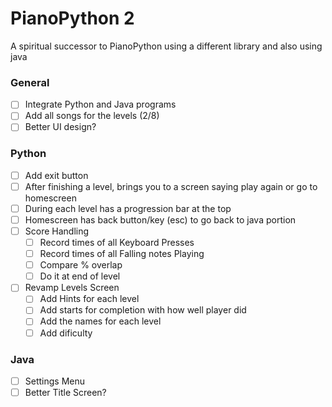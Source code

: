 # PianoPython 2
A spiritual successor to PianoPython using a different library and also using java

### General
- [ ] Integrate Python and Java programs
- [ ] Add all songs for the levels (2/8)  
- [ ] Better UI design?
### Python
- [ ] Add exit button
- [ ] After finishing a level, brings you to a screen saying play again or go to homescreen
- [ ] During each level has a progression bar at the top
- [ ] Homescreen has back button/key (esc) to go back to java portion
- [ ] Score Handling
    - [ ] Record times of all Keyboard Presses
    - [ ] Record times of all Falling notes Playing
    - [ ] Compare % overlap
    - [ ] Do it at end of level
- [ ] Revamp Levels Screen
    - [ ] Add Hints for each level
    - [ ] Add starts for completion with how well player did
    - [ ] Add the names for each level
    - [ ] Add dificulty

### Java
- [ ] Settings Menu
- [ ] Better Title Screen?  
